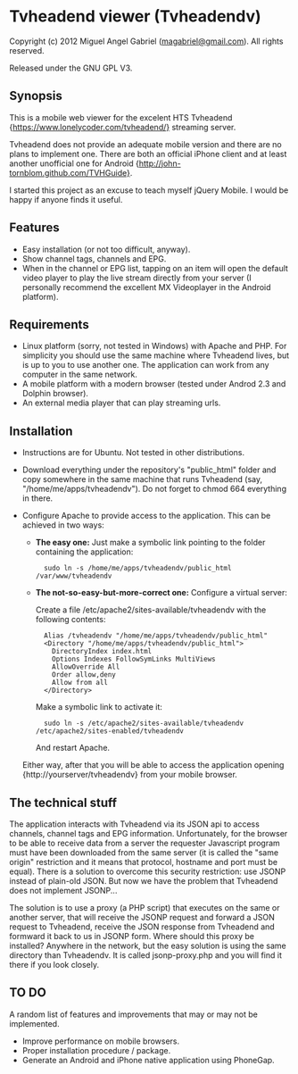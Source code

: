 # Tvheadend viewer (Tvheadendv)

Copyright (c) 2012 Miguel Angel Gabriel (magabriel@gmail.com). All rights reserved.

Released under the GNU GPL V3. 

## Synopsis

This is a mobile web viewer for the excelent HTS Tvheadend {https://www.lonelycoder.com/tvheadend/} streaming server.

Tvheadend does not provide an adequate mobile version and there are no plans to implement one. There are both an official iPhone client and at least another unofficial one for Android {http://john-tornblom.github.com/TVHGuide}. 

I started this project as an excuse to teach myself jQuery Mobile. I would be happy if anyone finds it useful.

## Features

- Easy installation (or not too difficult, anyway).
- Show channel tags, channels and EPG.
- When in the channel or EPG list, tapping on an item will open the default video player to play the live stream directly from your server (I personally recommend the excellent MX Videoplayer in the Android platform). 

## Requirements

- Linux platform (sorry, not tested in Windows) with Apache and PHP. For simplicity you should use the same machine where Tvheadend lives, but is up to you to use another one. The application can work from any computer in the same network. 
- A mobile platform with a modern browser (tested under Androd 2.3 and Dolphin browser).
- An external media player that can play streaming urls. 

## Installation

- Instructions are for Ubuntu. Not tested in other distributions.
- Download everything under the repository's "public_html" folder and copy somewhere in the same machine that runs Tvheadend (say, "/home/me/apps/tvheadendv"). Do not forget to chmod 664 everything in there.
- Configure Apache to provide access to the application. This can be achieved in two ways:
    - **The easy one:** Just make a symbolic link pointing to the folder containing the application:
    
            sudo ln -s /home/me/apps/tvheadendv/public_html /var/www/tvheadendv
        
    - **The not-so-easy-but-more-correct one:** Configure a virtual server:

        Create a file /etc/apache2/sites-available/tvheadendv with the following contents:
        
            Alias /tvheadendv "/home/me/apps/tvheadendv/public_html"
            <Directory "/home/me/apps/tvheadendv/public_html">
              DirectoryIndex index.html
              Options Indexes FollowSymLinks MultiViews
              AllowOverride All
              Order allow,deny
              Allow from all
            </Directory> 
          
        Make a symbolic link to activate it:
        
            sudo ln -s /etc/apache2/sites-available/tvheadendv /etc/apache2/sites-enabled/tvheadendv

        And restart Apache.
        
  Either way, after that you will be able to access the application opening {http://yourserver/tvheadendv} from your mobile browser.
 
## The technical stuff

The application interacts with Tvheadend via its JSON api to access channels, channel tags and EPG information. Unfortunately, for the browser to be able to receive data from a server the requester Javascript program must have been downloaded from the same server (it is called the "same origin" restriction and it means that protocol, hostname and port must be equal). There is a solution to overcome this security restriction: use JSONP instead of plain-old JSON. But now we have the problem that Tvheadend does not implement JSONP...

The solution is to use a proxy (a PHP script) that executes on the same or another server, that will receive the JSONP request and forward a JSON request to Tvheadend, receive the JSON response from Tvheadend and formward it back to us in JSONP form.  Where should this proxy be installed? Anywhere in the network, but the easy solution is using the same directory than Tvheadendv. It is called jsonp-proxy.php and you will find it there if you look closely. 
    
## TO DO

A random list of features and improvements that may or may not be implemented. 

- Improve performance on mobile browsers.
- Proper installation procedure / package.
- Generate an Android and iPhone native application using PhoneGap.
    
    
 

 




  

